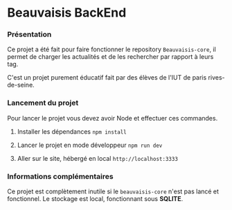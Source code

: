 # Beauvaisis BackEnd

### Présentation 

Ce projet a été fait pour faire fonctionner le repository `Beauvaisis-core`, il permet de charger les actualités et de les rechercher par rapport à leurs tag.

C'est un projet purement éducatif fait par des élèves de l'IUT de paris rives-de-seine.

### Lancement du projet
Pour lancer le projet vous devez avoir Node et effectuer ces commandes.

1. Installer les dépendances
   `npm install`

2. Lancer le projet en mode développeur
   `npm run dev`

3. Aller sur le site, hébergé en local
   `http://localhost:3333`

### Informations complémentaires

Ce projet est complètement inutile si le `beauvaisis-core` n'est pas lancé et fonctionnel.
Le stockage est local, fonctionnant sous **SQLITE**.